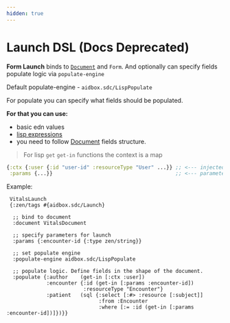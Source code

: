 ```yaml
---
hidden: true
---
```


# Launch DSL (Docs Deprecated)

**Form Launch** binds to [`Document`](document-dsl-docs-deprecated.md) and `Form`. And optionally can specify fields populate logic via `populate-engine`

Default populate-engine - `aidbox.sdc/LispPopulate`

For populate you can specify what fields should be populated.

**For that you can use:**

* basic edn values
* [lisp expressions](lisp-docs-deprecated.md)
* you need to follow [Document](document-dsl-docs-deprecated.md) fields structure.

> For lisp `get` `get-in` functions the context is a map

```clojure
{:ctx {:user {:id "user-id" :resourceType "User" ...}} ;; <--- injected logged-in user
 :params {...}}                                        ;; <--- parameters to launch rpc
```

Example:

```
 VitalsLaunch
 {:zen/tags #{aidbox.sdc/Launch}

  ;; bind to document
  :document VitalsDocument

  ;; specify parameters for launch
  :params {:encounter-id {:type zen/string}}

  ;; set populate engine
  :populate-engine aidbox.sdc/LispPopulate

  ;; populate logic. Define fields in the shape of the document.
  :populate {:author    (get-in [:ctx :user])
             :encounter {:id (get-in [:params :encounter-id])
                         :resourceType "Encounter"}
             :patient   (sql {:select [:#> :resource [:subject]]
                              :from :Encounter
                              :where [:= :id (get-in [:params :encounter-id])]})}}
```
